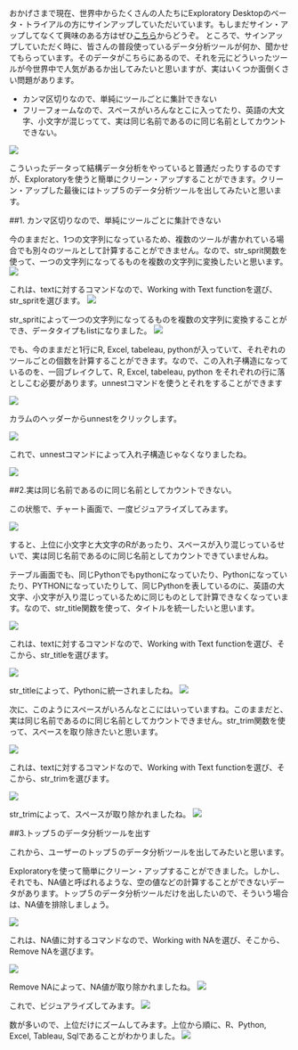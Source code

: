 おかげさまで現在、世界中からたくさんの人たちにExploratory Desktopのベータ・トライアルの方にサインアップしていただいています。もしまだサイン・アップしてなくて興味のある方はぜひ[こちら](http://docs.exploratory.io/tutorials/flight4.html)からどうぞ。
ところで、サインアップしていただく時に、皆さんの普段使っているデータ分析ツールが何か、聞かせてもらっています。そのデータがこちらにあるので、それを元にどういったツールが今世界中で人気があるか出してみたいと思いますが、実はいくつか面倒くさい問題があります。

- カンマ区切りなので、単純にツールごとに集計できない
- フリーフォームなので、スペースがいろんなとこに入ってたり、英語の大文字、小文字が混じってて、実は同じ名前であるのに同じ名前としてカウントできない。

![](images/favtool1.png)

こういったデータって結構データ分析をやっていると普通だったりするのですが、Exploratoryを使うと簡単にクリーン・アップすることができます。クリーン・アップした最後にはトップ５のデータ分析ツールを出してみたいと思います。

##1. カンマ区切りなので、単純にツールごとに集計できない

今のままだと、1つの文字列になっているため、複数のツールが書かれている場合でも別々のツールとして計算することができません。なので、str_sprit関数を使って、一つの文字列になってるものを複数の文字列に変換したいと思います。
![](images/favtool.png)


これは、textに対するコマンドなので、Working with Text functionを選び、str_spritを選びます。
![](images/favtool2.png)

str_spritによって一つの文字列になってるものを複数の文字列に変換することができ、データタイプもlistになりました。
![](images/gi)

でも、今のままだと1行にR, Excel, tabeleau, pythonが入っていて、それぞれのツールごとの個数を計算することができます。なので、この入れ子構造になっているのを、一回ブレイクして、R, Excel, tabeleau, python をそれぞれの行に落としこむ必要があります。unnestコマンドを使うとそれをすることができます

![](images/favtool4.png)

カラムのヘッダーからunnestをクリックします。

![](images/favtool5.png)

これで、unnestコマンドによって入れ子構造じゃなくなりましたね。

![](images/favtool6.png)

##2.実は同じ名前であるのに同じ名前としてカウントできない。

この状態で、チャート画面で、一度ビジュアライズしてみます。

![](images/favtool-chart.png)

すると、上位に小文字と大文字のRがあったり、スペースが入り混じっているせいで、実は同じ名前であるのに同じ名前としてカウントできていませんね。

テーブル画面でも、同じPythonでもpythonになっていたり、Pythonになっていたり、PYTHONになっていたりして、同じPythonを表しているのに、英語の大文字、小文字が入り混じっているために同じものとして計算できなくなっています。なので、str_title関数を使って、タイトルを統一したいと思います。

![](images/favtool7.png)

これは、textに対するコマンドなので、Working with Text functionを選び、そこから、str_titleを選びます。

![](images/favtool8.png)

str_titleによって、Pythonに統一されましたね。
![](images/favtool9.png)

次に、このようにスペースがいろんなとこにはいっていますね。このままだと、実は同じ名前であるのに同じ名前としてカウントできません。str_trim関数を使って、スペースを取り除きたいと思います。

![](images/favtool10.png)

これは、textに対するコマンドなので、Working with Text functionを選び、そこから、str_trimを選びます。

![](images/favtool11.png)

str_trimによって、スペースが取り除かれましたね。
![](images/favtool12.png)


##3.トップ５のデータ分析ツールを出す

これから、ユーザーのトップ５のデータ分析ツールを出してみたいと思います。

Exploratoryを使って簡単にクリーン・アップすることができました。しかし、それでも、NA値と呼ばれるような、空の値などの計算することができないデータがあります。トップ５のデータ分析ツールだけを出したいので、そういう場合は、NA値を排除しましょう。

![](images/favtool20.png)

これは、NA値に対するコマンドなので、Working with NAを選び、そこから、Remove NAを選びます。

![](images/favtool21.png)

Remove NAによって、NA値が取り除かれましたね。
![](images/favtool22.png)

これで、ビジュアライズしてみます。
![](images/favtool23.png)

数が多いので、上位だけにズームしてみます。上位から順に、R、Python, Excel, Tableau, Sqlであることがわかりました。
![](images/favtool25.png)





